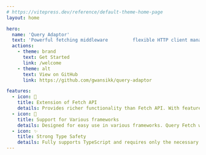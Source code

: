 ```yaml
---
# https://vitepress.dev/reference/default-theme-home-page
layout: home

hero:
  name: 'Query Adaptor'
  text: 'Powerful fetching middleware         flexible HTTP client management'
  actions:
    - theme: brand
      text: Get Started
      link: /welcome
    - theme: alt
      text: View on GitHub
      link: https://github.com/gwansikk/query-adaptor

features:
  - icon: 🧰
    title: Extension of Fetch API
    details: Provides richer functionality than Fetch API. With features like Instance, Interceptor, and Effect, it minimizes complex configurations and enables flexible HTTP communication.
  - icon: 🧩
    title: Support for Various frameworks
    details: Designed for easy use in various frameworks. Query Fetch works seamlessly in specialized Fetch API frameworks like Next.js, React Native, and Tauri by simply being used as an adapter.
  - icon: ✨
    title: Strong Type Safety
    details: Fully supports TypeScript and requires only the necessary types for precise type inference. This minimizes unnecessary types and ensures robust type safety.
---
```

